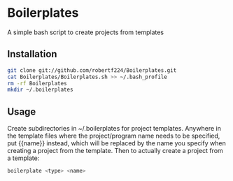 # Boilerplates

A simple bash script to create projects from templates

## Installation

```bash
git clone git://github.com/robertf224/Boilerplates.git
cat Boilerplates/Boilerplates.sh >> ~/.bash_profile
rm -rf Boilerplates
mkdir ~/.boilerplates
```

## Usage

Create subdirectories in ~/.boilerplates for project templates.  Anywhere in the template files where the project/program name needs to be specified, put {{name}} instead, which will be replaced by the name you specify when creating a project from the template.  Then to actually create a project from a template:

```bash
boilerplate <type> <name>
```


